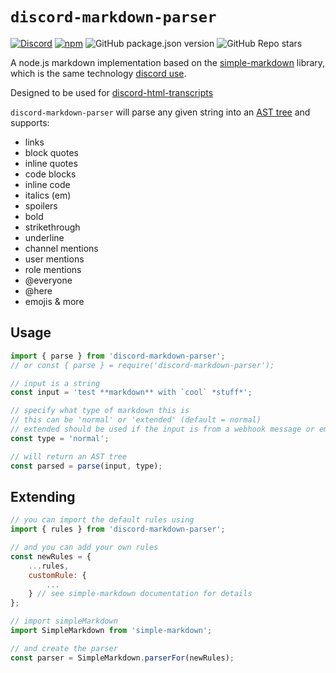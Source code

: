 # `discord-markdown-parser`

[![Discord](https://img.shields.io/discord/555474311637499955?label=discord)](https://discord.gg/rf5qN7C)
[![npm](https://img.shields.io/npm/dw/discord-markdown-parser)](http://npmjs.org/package/discord-markdown-parser)
![GitHub package.json version](https://img.shields.io/github/package-json/v/ItzDerock/discord-markdown-parser)
![GitHub Repo stars](https://img.shields.io/github/stars/ItzDerock/discord-markdown-parser?style=social)

A node.js markdown implementation based on the [simple-markdown](https://github.com/Khan/simple-markdown) library, which is the same technology [discord use](https://discord.com/blog/how-discord-renders-rich-messages-on-the-android-app).

Designed to be used for [discord-html-transcripts](https://github.com/ItzDerock/discord-html-transcripts)

`discord-markdown-parser` will parse any given string into an [AST tree](https://en.wikipedia.org/wiki/Abstract_syntax_tree) and supports:

-   links
-   block quotes
-   inline quotes
-   code blocks
-   inline code
-   italics (em)
-   spoilers
-   bold
-   strikethrough
-   underline
-   channel mentions
-   user mentions
-   role mentions
-   @everyone
-   @here
-   emojis
    & more

## Usage

```js
import { parse } from 'discord-markdown-parser';
// or const { parse } = require('discord-markdown-parser');

// input is a string
const input = 'test **markdown** with `cool` *stuff*';

// specify what type of markdown this is
// this can be 'normal' or 'extended' (default = normal)
// extended should be used if the input is from a webhook message or embed description.
const type = 'normal';

// will return an AST tree
const parsed = parse(input, type);
```

## Extending

```js
// you can import the default rules using
import { rules } from 'discord-markdown-parser';

// and you can add your own rules
const newRules = {
    ...rules,
    customRule: {
        ...
    } // see simple-markdown documentation for details
};

// import simpleMarkdown
import SimpleMarkdown from 'simple-markdown';

// and create the parser
const parser = SimpleMarkdown.parserFor(newRules);
```

